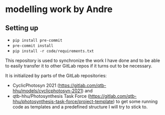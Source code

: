 # modelling work by Andre

## Setting up

- `pip install pre-commit`
- `pre-commit install`
- `pip install -r code/requirements.txt`

This repository is used to synchronize the work I have done and to be able to easily transfer it to other GitLab repos if it turns out to be necessary. 

It is initialized by parts of the GitLab repositories:
* CyclicPhotosyn 2021 (https://gitlab.com/qtb-hhu/models/cyclicphotosyn-2021) and
* qtb-hhu/Photosynthesis Task Force (https://gitlab.com/qtb-hhu/photosynthesis-task-force/project-template)
to get some running code as templates and a predefined structure I will try to stick to.


